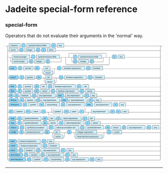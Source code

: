 <!---
  This markdown file was generated. Do not edit.
  -->

# Jadeite special-form reference

### <a name="special-form"></a>special-form

Operators that do not evaluate their arguments in the 'normal' way.

!["special-form"](./halite-bnf-diagrams/special-form-j.svg)

---
